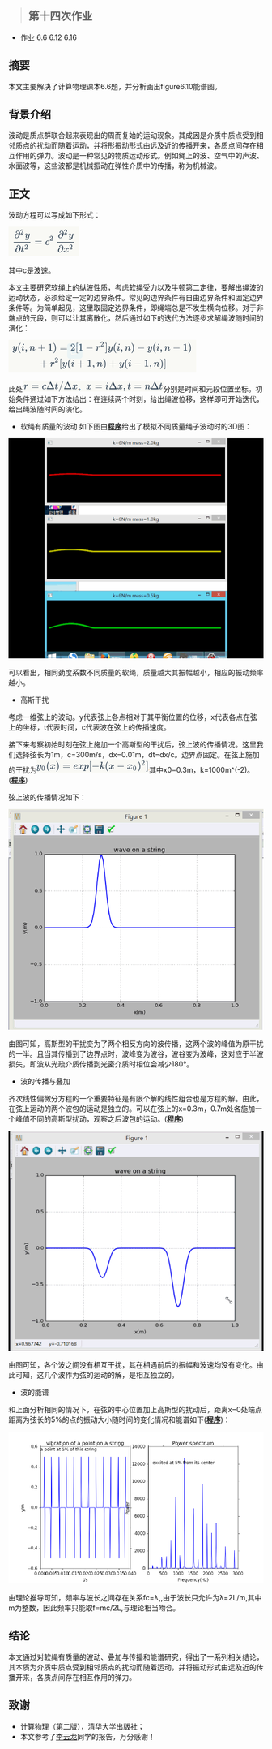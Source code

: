 >## 第十四次作业
- 作业 6.6 6.12 6.16

## 摘要  
本文主要解决了计算物理课本6.6题，并分析画出figure6.10能谱图。  
  
## 背景介绍  
波动是质点群联合起来表现出的周而复始的运动现象。其成因是介质中质点受到相邻质点的扰动而随着运动，并将形振动形式由远及近的传播开来，各质点间存在相互作用的弹力。波动是一种常见的物质运动形式。例如绳上的波、空气中的声波、水面波等，这些波都是机械振动在弹性介质中的传播，称为机械波。  
  
## 正文
波动方程可以写成如下形式：

![](https://raw.githubusercontent.com/XiaobudianChen/computationalphysics_N2013301020075/master/chapter6/exercise_14/公式1.png)

其中c是波速。

本文主要研究软绳上的纵波性质，考虑软绳受力以及牛顿第二定律，要解出绳波的运动状态，必须给定一定的边界条件。常见的边界条件有自由边界条件和固定边界条件等。为简单起见，这里取固定边界条件，即绳端总是不发生横向位移。对于非端点的元段，则可以让其离散化，然后通过如下的迭代方法逐步求解绳波随时间的演化： 

![](https://raw.githubusercontent.com/XiaobudianChen/computationalphysics_N2013301020075/master/chapter6/exercise_14/公式2.png)

此处![](https://raw.githubusercontent.com/XiaobudianChen/computationalphysics_N2013301020075/master/chapter6/exercise_14/公式3.png)分别是时间和元段位置坐标。初始条件通过如下方法给出：在连续两个时刻，给出绳波位移，这样即可开始迭代，给出绳波随时间的演化。

- 软绳有质量的波动
如下图由[**程序**](https://raw.githubusercontent.com/XiaobudianChen/computationalphysics_N2013301020075/master/chapter6/exercise_14/14.1.py)给出了模拟不同质量绳子波动时的3D图：

![](https://raw.githubusercontent.com/XiaobudianChen/computationalphysics_N2013301020075/master/chapter6/exercise_14/figure_14.1.gif)

可以看出，相同劲度系数不同质量的软绳，质量越大其振幅越小，相应的振动频率越小。

- 高斯干扰

考虑一维弦上的波动。y代表弦上各点相对于其平衡位置的位移，x代表各点在弦上的坐标，t代表时间，c代表波在弦上的传播速度。 

接下来考察初始时刻在弦上施加一个高斯型的干扰后，弦上波的传播情况。这里我们选择弦长为1m，c=300m/s，dx=0.01m，dt=dx/c。边界点固定。在弦上施加的干扰为![](https://raw.githubusercontent.com/XiaobudianChen/computationalphysics_N2013301020075/master/chapter6/exercise_14/公式4.png)其中x0=0.3m，k=1000m^(-2)。([**程序**](https://raw.githubusercontent.com/XiaobudianChen/computationalphysics_N2013301020075/master/chapter6/exercise_14/14.2.py))

弦上波的传播情况如下： 

![](https://raw.githubusercontent.com/XiaobudianChen/computationalphysics_N2013301020075/master/chapter6/exercise_14/figure_14.2.gif)

由图可知，高斯型的干扰变为了两个相反方向的波传播，这两个波的峰值为原干扰的一半。且当其传播到了边界点时，波峰变为波谷，波谷变为波峰，这对应于半波损失，即波从光疏介质传播到光密介质时相位会减少180°。

- 波的传播与叠加

齐次线性偏微分方程的一个重要特征是有限个解的线性组合也是方程的解。由此，在弦上运动的两个波包的运动是独立的。可以在弦上的x=0.3m，0.7m处各施加一个峰值不同的高斯型扰动，观察之后波包的运动。([**程序**](https://raw.githubusercontent.com/XiaobudianChen/computationalphysics_N2013301020075/master/chapter6/exercise_14/14.3.py))

![](https://raw.githubusercontent.com/XiaobudianChen/computationalphysics_N2013301020075/master/chapter6/exercise_14/figure_14.3.gif)

由图可知，各个波之间没有相互干扰，其在相遇前后的振幅和波速均没有变化。由此可知，这几个波作为弦的运动的解，是相互独立的。

- 波的能谱

和上面分析相同的情况下，在弦的中心位置加上高斯型的扰动后，距离x=0处端点距离为弦长的5%的点的振动大小随时间的变化情况和能谱如下([**程序**](https://raw.githubusercontent.com/XiaobudianChen/computationalphysics_N2013301020075/master/chapter6/exercise_14/14.4.py))：

![](https://raw.githubusercontent.com/XiaobudianChen/computationalphysics_N2013301020075/master/chapter6/exercise_14/figure_14.4.png)

由理论推导可知，频率与波长之间存在关系fc=λ,,由于波长只允许为λ=2L/m,其中m为整数，因此频率只能取f=mc/2L,与理论相当吻合。  
  
## 结论
本文通过对软绳有质量的波动、叠加与传播和能谱研究，得出了一系列相关结论，其本质为介质中质点受到相邻质点的扰动而随着运动，并将振动形式由远及近的传播开来，各质点间存在相互作用的弹力。  
  
## 致谢
- 计算物理（第二版），清华大学出版社；
- 本文参考了[李云龙](https://github.com/Tuanzhang0531)同学的报告，万分感谢！

